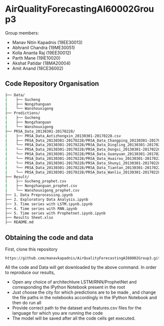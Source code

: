 # AirQualityForecastingAI60002Group3

Group members:
- Manav Nitin Kapadnis (19EE30013)
- Abhranil Chandra (19ME30051)
- Kolla Ananta Raj (19EE30012)
- Parth Mane (19IE10020)
- Akshat Patidar (18MA20004)
- Amit Anand (18CE36002)

## Code Repository Organisation
```bash
├── Data/
|    ├── Gucheng
|    ├── Nongzhanguan
|    └── Wanshouxigong
├── Predictions/
|    ├── Gucheng
|    ├── Nongzhanguan
|    └── Wanshouxigong
├── PRSA_Data_20130301-20170228/
|    ├── PRSA_Data_Aotizhongxin_20130301-20170228.csv
|    ├── PRSA_Data_20130301-20170228/PRSA_Data_Changping_20130301-20170228.csv
|    └── PRSA_Data_20130301-20170228/PRSA_Data_Dingling_20130301-20170228.csv
|    └── PRSA_Data_20130301-20170228/PRSA_Data_Dongsi_20130301-20170228.csv
|    └── PRSA_Data_20130301-20170228/PRSA_Data_Guanyuan_20130301-20170228.csv
|    └── PRSA_Data_20130301-20170228/PRSA_Data_Huairou_20130301-20170228.csv
|    └── PRSA_Data_20130301-20170228/PRSA_Data_Shunyi_20130301-20170228.csv
|    └── PRSA_Data_20130301-20170228/PRSA_Data_Tiantan_20130301-20170228.csv
|    └── PRSA_Data_20130301-20170228/PRSA_Data_Wanliu_20130301-20170228.csv
├── Result/
|    ├── Gucheng_prophet.csv
|    ├── Nongzhanguan_prophet.csv
|    └── Wanshouxigong_prophet.csv
├── 1. Data Preprocessing.ipynb
├── 2. Exploratory Data Analysis.ipynb
├── 3. Time series with LSTM.ipynb.ipynb
├── 4. Time series with RNN.ipynb
├── 5. Time series with Prophetnet.ipynb.ipynb
├── Results Sheet.xlsx
├── README.md
```

## Obtaining the code and data

First, clone this repository
```
https://github.com/manavkapadnis/AirQualityForecastingAI60002Group3.git

```

All the code and Data will get downloaded by the above command.
In order to reproduce our results,
- Open any choice of architechture LSTM/RNN/ProphetNet and corresponding the IPython Notebook present in the root 
- Just choose the city for which predictions are to be made , and change the file paths in the notebooks accordingly in the IPython Notebook and then do run all
- Provide correct path to the dataset and features.csv files for the language for which you are running the code
- The model will be saved after all the code cells get executed.

